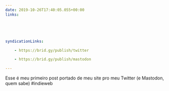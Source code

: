 ```yaml
---
date: 2019-10-26T17:40:05.055+00:00
links:





syndicationLinks:

    - https://brid.gy/publish/twitter

    - https://brid.gy/publish/mastodon

---
```


Esse é meu primeiro post portado de meu site pro meu Twitter (e Mastodon, quem sabe) #indieweb